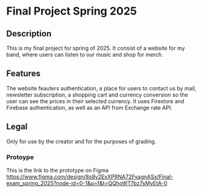 # Final Project Spring 2025

## Description

This is my final project for spring of 2025. It consist of a website for my band, where users can listen to our music and shop for merch.

## Features

The website feauters authentication, a place for users to contact us by mail, newsletter subscription, a shopping cart and currency conversion so the user can see the prices in their selected currency.
It uses Firestore and Firebase authentication, as well as an API from Exchange rate API.

## Legal

Only for use by the creator and for the purposes of grading.

### Protoype

This is the link to the prototype on Figma
https://www.figma.com/design/8s8y2ExXPRNA72FvagnASx/Final-exam_spring_2025?node-id=0-1&p=f&t=QQhoWT7bz7sMyEtA-0
